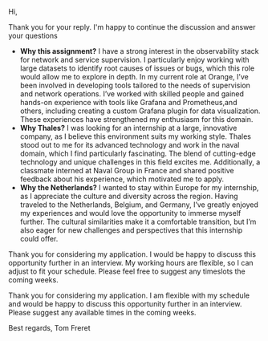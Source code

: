 Hi,

Thank you for your reply. I'm happy to continue the discussion and answer your questions

- **Why this assignment?** I have a strong interest in the observability stack for network and service supervision. I particularly enjoy working with large datasets to identify root causes of issues or bugs, which this role would allow me to explore in depth. In my current role at Orange, I’ve been involved in developing tools tailored to the needs of supervision and network operations. I’ve worked with skilled people and gained hands-on experience with tools like Grafana and Prometheus,and others, including creating a custom Grafana plugin for data visualization. These experiences have strengthened my enthusiasm for this domain.
- **Why Thales?** I was looking for an internship at a large, innovative company, as I believe this environment suits my working style. Thales stood out to me for its advanced technology and work in the naval domain, which I find particularly fascinating. The blend of cutting-edge technology and unique challenges in this field excites me. Additionally, a classmate interned at Naval Group in France and shared positive feedback about his experience, which motivated me to apply.
- **Why the Netherlands?** I wanted to stay within Europe for my internship, as I appreciate the culture and diversity across the region. Having traveled to the Netherlands, Belgium, and Germany, I’ve greatly enjoyed my experiences and would love the opportunity to immerse myself further. The cultural similarities make it a comfortable transition, but I’m also eager for new challenges and perspectives that this internship could offer.

Thank you for considering my application. I would be happy to discuss this opportunity further in an interview. My working hours are flexible, so I can adjust to fit your schedule. Please feel free to suggest any timeslots the coming weeks.

Thank you for considering my application. I am flexible with my schedule and would be happy to discuss this opportunity further in an interview. Please suggest any available times in the coming weeks.

Best regards, Tom Freret